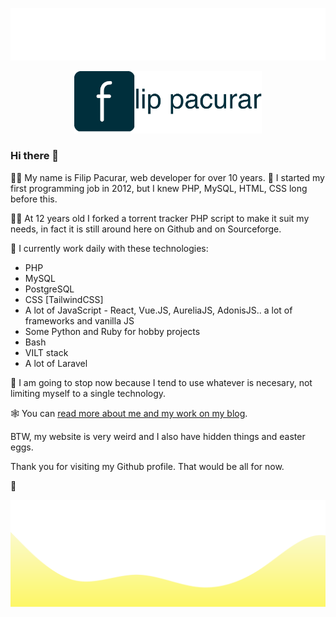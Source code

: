 ![Filip Pacurar](https://raw.githubusercontent.com/filipac/filipac/main/top.svg)

<p align="center">
<img src="https://raw.githubusercontent.com/filipac/filipac/main/logo.png" alt="My logo" width="300"/>
</p> 

### Hi there 👋

🧑‍💻 My name is Filip Pacurar, web developer for over 10 years.
📆 I started my first programming job in 2012, but I knew PHP, MySQL, HTML, CSS long before this.

👷‍♂️ At 12 years old I forked a torrent tracker PHP script to make it suit my needs, in fact it is still around here on Github and on Sourceforge.

🚧 I currently work daily with these technologies:

- PHP
- MySQL
- PostgreSQL
- CSS [TailwindCSS]
- A lot of JavaScript - React, Vue.JS, AureliaJS, AdonisJS.. a lot of frameworks and vanilla JS
- Some Python and Ruby for hobby projects
- Bash
- VILT stack
- A lot of Laravel

🛑 I am going to stop now because I tend to use whatever is necesary, not limiting myself to a single technology.

🕸️ You can [read more about me and my work on my blog](https://pacurar.dev).

BTW, my website is very weird and I also have hidden things and easter eggs.

Thank you for visiting my Github profile. That would be all for now.

👋

![Filip Pacurar](https://raw.githubusercontent.com/filipac/filipac/main/bottom.svg)
